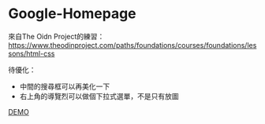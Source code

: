 # Google-Homepage

來自The Oidn Project的練習：https://www.theodinproject.com/paths/foundations/courses/foundations/lessons/html-css

待優化：
- 中間的搜尋框可以再美化一下
- 右上角的導覽烈可以做個下拉式選單，不是只有放圖

[DEMO](https://simonecheng.github.io/google-homepage/) 